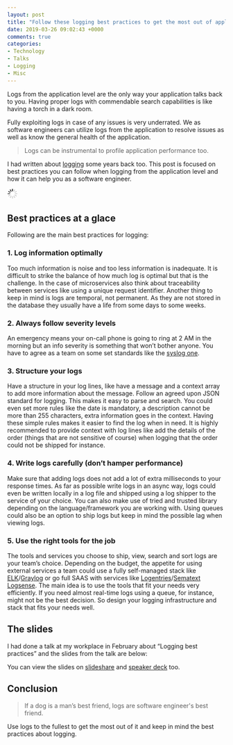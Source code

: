 ```yaml
---
layout: post
title: "Follow these logging best practices to get the most out of application level logging -- Slides"
date: 2019-03-26 09:02:43 +0000
comments: true
categories: 
- Technology
- Talks
- Logging
- Misc
---
```


Logs from the application level are the only way your application talks back to you. Having proper logs with commendable search capabilities is like having a torch in a dark room.

Fully exploiting logs in case of any issues is very underrated. We as software engineers can utilize logs from the application to resolve issues as well as know the general health of the application.

> Logs can be instrumental to profile application performance too.

I had written about [logging](https://geshan.com.np/blog/2015/08/importance-of-logging-in-your-applications/) some years back too. This post is focused on best practices you can follow when logging from the application level and how it can help you as a software engineer.

<img class="center" src="/images/generic/loading.gif" title="what recruiters look for" alt="what recruiters look for" data-echo="/images/logging-best-practices/logging-bp.jpg">

<!-- more -->

## Best practices at a glace

Following are the main best practices for logging:

### 1. Log information optimally
Too much information is noise and too less information is inadequate. It is difficult to strike the balance of how much log is optimal but that is the challenge. In the case of microservices also think about traceability between services like using a unique request identifier. Another thing to keep in mind is logs are temporal, not permanent. As they are not stored in the database they usually have a life from some days to some weeks.

### 2. Always follow severity levels
An emergency means your on-call phone is going to ring at 2 AM in the morning but an info severity is something that won’t bother anyone. You have to agree as a team on some set standards like the [syslog one](https://tools.ietf.org/html/rfc5424).

### 3. Structure your logs
Have a structure in your log lines, like have a message and a context array to add more information about the message. Follow an agreed upon JSON standard for logging. This makes it easy to parse and search. You could even set more rules like the date is mandatory, a description cannot be more than 255 characters, extra information goes in the context. Having these simple rules makes it easier to find the log when in need. It is highly recommended to provide context with log lines like add the details of the order (things that are not sensitive of course) when logging that the order could not be shipped for instance.

### 4. Write logs carefully  (don’t hamper performance)
Make sure that adding logs does not add a lot of extra milliseconds to your response times. As far as possible write logs in an async way, logs could even be written locally in a log file and shipped using a log shipper to the service of your choice. You can also make use of tried and trusted library depending on the language/framework you are working with. Using queues could also be an option to ship logs but keep in mind the possible lag when viewing logs.

### 5. Use the right tools for the job
The tools and services you choose to ship, view, search and sort logs are your team’s choice. Depending on the budget, the appetite for using external services a team could use a fully self-managed stack like [ELK](https://www.elastic.co/elk-stack)/[Graylog](https://www.graylog.org/) or go full SAAS with services like [Logentries](https://logentries.com)/[Sematext Logsense](https://sematext.com/logsene/). The main idea is to use the tools that fit your needs very efficiently. If you need almost real-time logs using a queue, for instance, might not be the best decision. So design your logging infrastructure and stack that fits your needs well.

## The slides

I had done a talk at my workplace in February about “Logging best practices” and the slides from the talk are below:

<script async class="speakerdeck-embed" data-id="4f33e89002cc4a29926808ef42457fc2" data-ratio="1.77777777777778" src="//speakerdeck.com/assets/embed.js"></script>

You can view the slides on [slideshare](https://www.slideshare.net/geshan/logging-best-practices) and [speaker deck](https://speakerdeck.com/geshan/logging-best-practices) too.

## Conclusion

> If a dog is a man’s best friend, logs are software engineer's best friend.

Use logs to the fullest to get the most out of it and keep in mind the best practices about logging.
